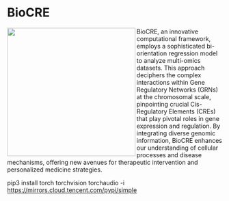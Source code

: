 # BioCRE
<p><img src="figure/STMAGIC_readme.png" width="300px" align="left"></p> 

BioCRE, an innovative computational framework, employs a sophisticated bi-orientation regression model to analyze multi-omics datasets. This approach deciphers the complex interactions within Gene Regulatory Networks (GRNs) at the chromosomal scale, pinpointing crucial Cis-Regulatory Elements (CREs) that play pivotal roles in gene expression and regulation. By integrating diverse genomic information, BioCRE enhances our understanding of cellular processes and disease mechanisms, offering new avenues for therapeutic intervention and personalized medicine strategies.


pip3 install torch torchvision torchaudio -i https://mirrors.cloud.tencent.com/pypi/simple
